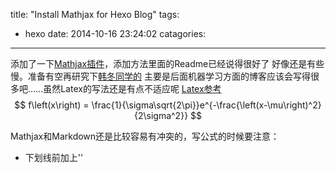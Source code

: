 title: "Install Mathjax for Hexo Blog"
tags:
  - hexo
date: 2014-10-16 23:24:02
catagories:
---
添加了一下[Mathjax插件](https://github.com/phoenixcw/hexo-renderer-mathjax)，添加方法里面的Readme已经说得很好了
好像还是有些慢。准备有空再研究下[韩冬同学的](http://www.winterland.me/2013/12/hexo-mathjax/)
主要是后面机器学习方面的博客应该会写得很多吧……虽然Latex的写法还是有点不适应呢
[Latex参考](http://www.lsv.ens-cachan.fr/~markey/LaTeX/doc/Companion-chapter8.pdf)
$$
f\left(x\right) = \frac{1}{\sigma\sqrt{2\pi}}e^{-\frac{\left(x-\mu\right)^2}{2\sigma^2}}
$$

Mathjax和Markdown还是比较容易有冲突的，写公式的时候要注意：
- 下划线前加上'\'

